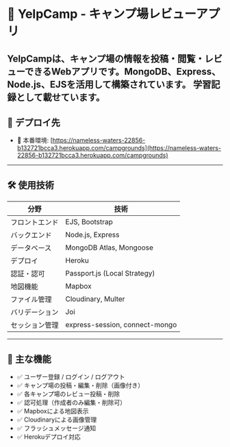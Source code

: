 # 🌲 YelpCamp - キャンプ場レビューアプリ

YelpCampは、キャンプ場の情報を投稿・閲覧・レビューできるWebアプリです。MongoDB、Express、Node.js、EJSを活用して構築されています。
学習記録として載せています。
---

## 🔗 デプロイ先

- 🚀 本番環境: [https://nameless-waters-22856-b132721bcca3.herokuapp.com/campgrounds](https://nameless-waters-22856-b132721bcca3.herokuapp.com/campgrounds)

---

## 🛠 使用技術

| 分野         | 技術                                |
|--------------|-------------------------------------|
| フロントエンド | EJS, Bootstrap                      |
| バックエンド   | Node.js, Express                   |
| データベース   | MongoDB Atlas, Mongoose            |
| デプロイ       | Heroku                             |
| 認証・認可     | Passport.js (Local Strategy)       |
| 地図機能       | Mapbox                             |
| ファイル管理   | Cloudinary, Multer                 |
| バリデーション | Joi                                 |
| セッション管理 | express-session, connect-mongo     |

---

## 📸 主な機能

- ✅ ユーザー登録 / ログイン / ログアウト
- ✅ キャンプ場の投稿・編集・削除（画像付き）
- ✅ 各キャンプ場のレビュー投稿・削除
- ✅ 認可処理（作成者のみ編集・削除可）
- ✅ Mapboxによる地図表示
- ✅ Cloudinaryによる画像管理
- ✅ フラッシュメッセージ通知
- ✅ Herokuデプロイ対応



